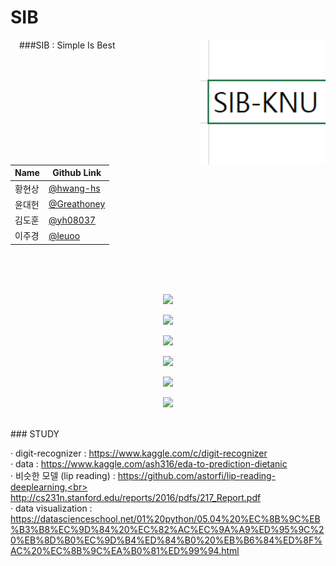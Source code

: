 # SIB

<img align="right" width="200" src="images/sib_logo.png">
&emsp;###SIB : Simple Is Best

| Name  | Github Link |
|-------|--------|
| 황현상 | [@hwang-hs](https://github.com/hwang-hs) |
| 윤대헌 | [@Greathoney](https://github.com/Greathoney) |
| 김도훈 | [@yh08037](https://github.com/yh08037) |
| 이주경 | [@leuoo](https://github.com/leuoo) |
<br><br><br>

<p align="center"><image src="images/sibkeyboard.PNG"></p>
<p align="center"><image src="images/1.PNG" width="700"></p>
       
<p align="center"><image src="images/2.PNG" width="500"></p>

<p align="center"><image src="images/mediapipe.PNG" width="500"></p>

<p align="center"><image src="images/hand_landmark_model.PNG" width="500"></p>

<p align="center"><image src="images/hand_capture.PNG" width="500"></p>
<br>
### STUDY

&middot; digit-recognizer :  https://www.kaggle.com/c/digit-recognizer<br>
&middot; data :  https://www.kaggle.com/ash316/eda-to-prediction-dietanic<br>
&middot; 비슷한 모델 (lip reading) :  https://github.com/astorfi/lip-reading-deeplearning,<br>
       http://cs231n.stanford.edu/reports/2016/pdfs/217_Report.pdf<br>
&middot; data visualization : https://datascienceschool.net/01%20python/05.04%20%EC%8B%9C%EB%B3%B8%EC%9D%84%20%EC%82%AC%EC%9A%A9%ED%95%9C%20%EB%8D%B0%EC%9D%B4%ED%84%B0%20%EB%B6%84%ED%8F%AC%20%EC%8B%9C%EA%B0%81%ED%99%94.html<br>

